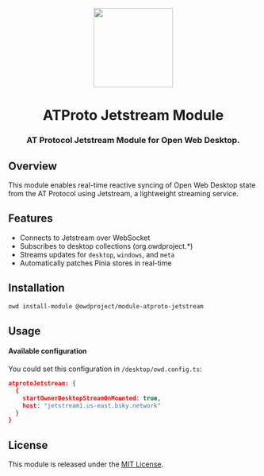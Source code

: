 <p align="center">
  <img width="160" height="160" src="https://avatars.githubusercontent.com/u/201536780?s=160&v=4" />
</p>
<h1 align="center">ATProto Jetstream Module</h1>
<h3 align="center">
  AT Protocol Jetstream Module for Open Web Desktop.
</h3>

## Overview

This module enables real-time reactive syncing of Open Web Desktop state
from the AT Protocol using Jetstream, a lightweight streaming service.

## Features
- Connects to Jetstream over WebSocket
- Subscribes to desktop collections (org.owdproject.*)
- Streams updates for `desktop`, `windows`, and `meta`
- Automatically patches Pinia stores in real-time

## Installation

```bash
owd install-module @owdproject/module-atproto-jetstream
```

## Usage

#### Available configuration

You could set this configuration in `/desktop/owd.config.ts`:

```json
atprotoJetstream: {
  {
    startOwnerDesktopStreamOnMounted: true,
    host: "jetstream1.us-east.bsky.network"
  }
}
```

## License

This module is released under the [MIT License](LICENSE).
